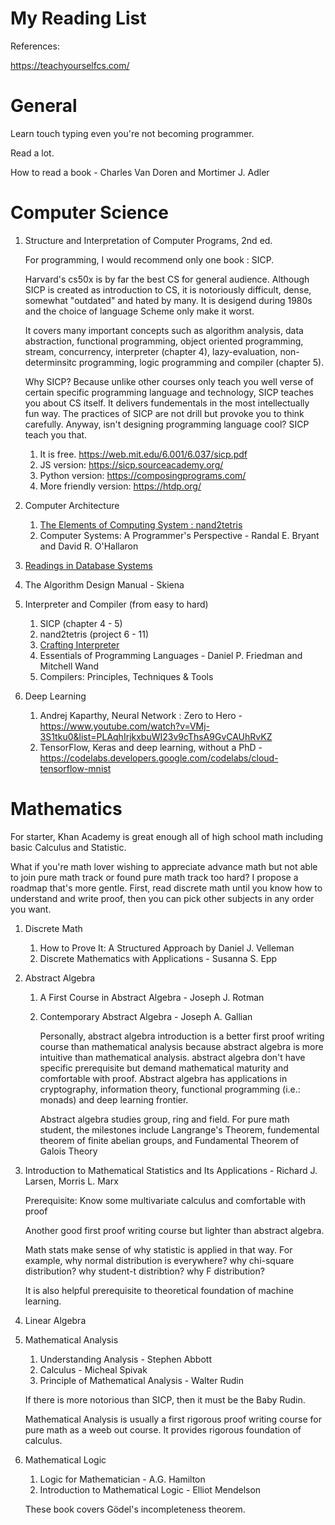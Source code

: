# My Reading List

References:

https://teachyourselfcs.com/

# General

Learn touch typing even you're not becoming programmer.

Read a lot.

How to read a book - Charles Van Doren and Mortimer J. Adler


# Computer Science
1. Structure and Interpretation of Computer Programs, 2nd ed.
   
   For programming, I would recommend only one book : SICP.

   Harvard's cs50x is by far the best CS for general audience. Although SICP is created as introduction to CS, it is notoriously difficult, dense, somewhat "outdated" and hated by many. It is desigend during 1980s and the choice of language Scheme only make it worst. 
   
   It covers many important concepts such as algorithm analysis, data abstraction, functional programming, object oriented programming, stream, concurrency, interpreter (chapter 4), lazy-evaluation, non-determinsitc programming, logic programming and compiler (chapter 5). 

   Why SICP? Because unlike other courses only teach you well verse of certain specific programming language and technology, SICP teaches you about CS itself. It delivers fundementals in the most intellectually fun way. The practices of SICP are not drill but provoke you to think carefully. Anyway, isn't designing programming language cool? SICP teach you that.

   
   1. It is free. https://web.mit.edu/6.001/6.037/sicp.pdf
   2. JS version: https://sicp.sourceacademy.org/
   3. Python version: https://composingprograms.com/
   4. More friendly version: https://htdp.org/
2. Computer Architecture
   1. [The Elements of Computing System : nand2tetris](https://www.nand2tetris.org/)
   2. Computer Systems: A Programmer's Perspective - Randal E. Bryant and David R. O'Hallaron
3. [Readings in Database Systems](http://www.redbook.io/)
4. The Algorithm Design Manual - Skiena
5. Interpreter and Compiler (from easy to hard)
   1. SICP (chapter 4 - 5)
   2. nand2tetris (project 6 - 11) 
   3. [Crafting Interpreter](https://craftinginterpreters.com/contents.html)
   4. Essentials of Programming Languages - Daniel P. Friedman and Mitchell Wand
   5. Compilers: Principles, Techniques & Tools
6. Deep Learning
   
   1. Andrej Kaparthy, Neural Network : Zero to Hero - https://www.youtube.com/watch?v=VMj-3S1tku0&list=PLAqhIrjkxbuWI23v9cThsA9GvCAUhRvKZ
   2. TensorFlow, Keras and deep learning, without a PhD - https://codelabs.developers.google.com/codelabs/cloud-tensorflow-mnist



# Mathematics
For starter, Khan Academy is great enough all of high school math including basic Calculus and Statistic.

What if you're math lover wishing to appreciate advance math but not able to join pure math track or found pure math track too hard? I propose a roadmap that's more gentle. First, read discrete math until you know how to understand and write proof, then you can pick other subjects in any order you want.

1. Discrete Math
   1. How to Prove It: A Structured Approach by Daniel J. Velleman
   2. Discrete Mathematics with Applications - Susanna S. Epp
2. Abstract Algebra
   1. A First Course in Abstract Algebra - Joseph J. Rotman
   2. Contemporary Abstract Algebra - Joseph A. Gallian
   
        Personally, abstract algebra introduction is a better first proof writing course than mathematical analysis because abstract algebra is more intuitive than mathematical analysis. abstract algebra don't have specific prerequisite but demand mathematical maturity and comfortable with proof. Abstract algebra has applications in cryptography, information theory, functional programming (i.e.: monads) and deep learning frontier. 
        
        Abstract algebra studies group, ring and field. For pure math student, the milestones include Langrange's Theorem, fundemental theorem of finite abelian groups, and Fundamental Theorem of Galois Theory
3. Introduction to Mathematical Statistics and Its Applications - Richard J. Larsen, Morris L. Marx
    
    Prerequisite: Know some multivariate calculus and comfortable with proof
    
    Another good first proof writing course but lighter than abstract algebra.

    Math stats make sense of why statistic is applied in that way. For example, why normal distribution is everywhere? why chi-square distribution? why student-t distribtion? why F distribution?
    
    It is also helpful prerequisite to theoretical foundation of machine learning.
4. Linear Algebra
5. Mathematical Analysis
   1. Understanding Analysis - Stephen Abbott
   2. Calculus - Micheal Spivak
   3. Principle of Mathematical Analysis - Walter Rudin
   
   If there is more notorious than SICP, then it must be the Baby Rudin. 
   
   Mathematical Analysis is usually a first rigorous proof writing course for pure math as a weeb out course. It provides rigorous foundation of calculus.
6. Mathematical Logic
   1. Logic for Mathematician - A.G. Hamilton
   2. Introduction to Mathematical Logic - Elliot Mendelson
   
   These book covers Gödel's incompleteness theorem.

